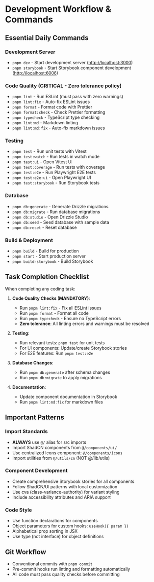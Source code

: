 # Development Workflow & Commands

## Essential Daily Commands

### Development Server

- `pnpm dev` - Start development server (<http://localhost:3000>)
- `pnpm storybook` - Start Storybook component development (<http://localhost:6006>)

### Code Quality (CRITICAL - Zero tolerance policy)

- `pnpm lint` - Run ESLint (must pass with zero warnings)
- `pnpm lint:fix` - Auto-fix ESLint issues
- `pnpm format` - Format code with Prettier
- `pnpm format:check` - Check Prettier formatting
- `pnpm typecheck` - TypeScript type checking
- `pnpm lint:md` - Markdown linting
- `pnpm lint:md:fix` - Auto-fix markdown issues

### Testing

- `pnpm test` - Run unit tests with Vitest
- `pnpm test:watch` - Run tests in watch mode
- `pnpm test:ui` - Open Vitest UI
- `pnpm test:coverage` - Run tests with coverage
- `pnpm test:e2e` - Run Playwright E2E tests
- `pnpm test:e2e:ui` - Open Playwright UI
- `pnpm test:storybook` - Run Storybook tests

### Database

- `pnpm db:generate` - Generate Drizzle migrations
- `pnpm db:migrate` - Run database migrations
- `pnpm db:studio` - Open Drizzle Studio
- `pnpm db:seed` - Seed database with sample data
- `pnpm db:reset` - Reset database

### Build & Deployment

- `pnpm build` - Build for production
- `pnpm start` - Start production server
- `pnpm build-storybook` - Build Storybook

## Task Completion Checklist

When completing any coding task:

1. **Code Quality Checks (MANDATORY)**:
   - Run `pnpm lint:fix` - Fix all ESLint issues
   - Run `pnpm format` - Format all code
   - Run `pnpm typecheck` - Ensure no TypeScript errors
   - **Zero tolerance**: All linting errors and warnings must be resolved

2. **Testing**:
   - Run relevant tests: `pnpm test` for unit tests
   - For UI components: Update/create Storybook stories
   - For E2E features: Run `pnpm test:e2e`

3. **Database Changes**:
   - Run `pnpm db:generate` after schema changes
   - Run `pnpm db:migrate` to apply migrations

4. **Documentation**:
   - Update component documentation in Storybook
   - Run `pnpm lint:md:fix` for markdown files

## Important Patterns

### Import Standards

- **ALWAYS** use `@/` alias for src imports
- Import ShadCN components from `@/components/ui/`
- Use centralized Icons component: `@/components/icons`
- Import utilities from `@/utils/cn` (NOT @/lib/utils)

### Component Development

- Create comprehensive Storybook stories for all components
- Follow ShadCN/UI patterns with local customization
- Use cva (class-variance-authority) for variant styling
- Include accessibility attributes and ARIA support

### Code Style

- Use function declarations for components
- Object parameters for custom hooks: `useHook({ param })`
- Alphabetical prop sorting in JSX
- Use type (not interface) for object definitions

## Git Workflow

- Conventional commits with `pnpm commit`
- Pre-commit hooks run linting and formatting automatically
- All code must pass quality checks before committing

